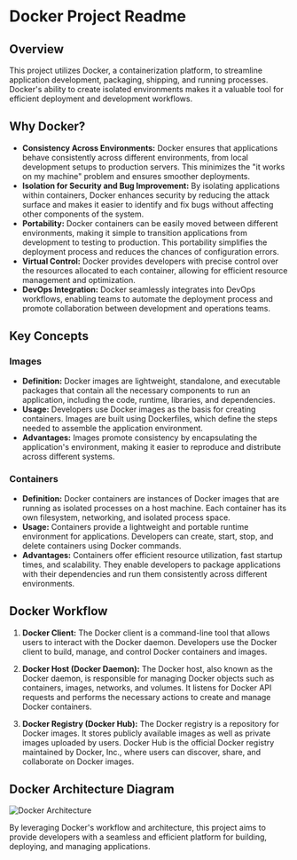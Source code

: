 # Docker Project Readme

## Overview
This project utilizes Docker, a containerization platform, to streamline application development, packaging, shipping, and running processes. Docker's ability to create isolated environments makes it a valuable tool for efficient deployment and development workflows.

## Why Docker?
- **Consistency Across Environments:** Docker ensures that applications behave consistently across different environments, from local development setups to production servers. This minimizes the "it works on my machine" problem and ensures smoother deployments.
- **Isolation for Security and Bug Improvement:** By isolating applications within containers, Docker enhances security by reducing the attack surface and makes it easier to identify and fix bugs without affecting other components of the system.
- **Portability:** Docker containers can be easily moved between different environments, making it simple to transition applications from development to testing to production. This portability simplifies the deployment process and reduces the chances of configuration errors.
- **Virtual Control:** Docker provides developers with precise control over the resources allocated to each container, allowing for efficient resource management and optimization.
- **DevOps Integration:** Docker seamlessly integrates into DevOps workflows, enabling teams to automate the deployment process and promote collaboration between development and operations teams.

## Key Concepts
### Images
- **Definition:** Docker images are lightweight, standalone, and executable packages that contain all the necessary components to run an application, including the code, runtime, libraries, and dependencies.
- **Usage:** Developers use Docker images as the basis for creating containers. Images are built using Dockerfiles, which define the steps needed to assemble the application environment.
- **Advantages:** Images promote consistency by encapsulating the application's environment, making it easier to reproduce and distribute across different systems.

### Containers
- **Definition:** Docker containers are instances of Docker images that are running as isolated processes on a host machine. Each container has its own filesystem, networking, and isolated process space.
- **Usage:** Containers provide a lightweight and portable runtime environment for applications. Developers can create, start, stop, and delete containers using Docker commands.
- **Advantages:** Containers offer efficient resource utilization, fast startup times, and scalability. They enable developers to package applications with their dependencies and run them consistently across different environments.

## Docker Workflow
1. **Docker Client:** The Docker client is a command-line tool that allows users to interact with the Docker daemon. Developers use the Docker client to build, manage, and control Docker containers and images.
   
2. **Docker Host (Docker Daemon):** The Docker host, also known as the Docker daemon, is responsible for managing Docker objects such as containers, images, networks, and volumes. It listens for Docker API requests and performs the necessary actions to create and manage Docker containers.

3. **Docker Registry (Docker Hub):** The Docker registry is a repository for Docker images. It stores publicly available images as well as private images uploaded by users. Docker Hub is the official Docker registry maintained by Docker, Inc., where users can discover, share, and collaborate on Docker images.

## Docker Architecture Diagram
![Docker Architecture](https://devopedia.org/images/article/101/8323.1565281088.png)

By leveraging Docker's workflow and architecture, this project aims to provide developers with a seamless and efficient platform for building, deploying, and managing applications.